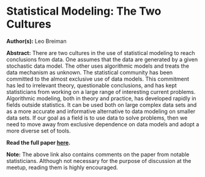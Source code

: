 # Statistical Modeling: The Two Cultures

**Author(s):** Leo Breiman

**Abstract:** There are two cultures in the use of statistical modeling to reach conclusions from data. One assumes that the data are generated by a given stochastic data model. The other uses algorithmic models and treats the data mechanism as unknown. The statistical community has been committed to the almost exclusive use of data models. This commitment has led to irrelevant theory, questionable conclusions, and has kept statisticians from working on a large range of interesting current problems. Algorithmic modeling, both in theory and practice, has developed rapidly in fields outside statistics. It can be used both on large complex data sets and as a more accurate and informative alternative to data modeling on smaller data sets. If our goal as a field is to use data to solve problems, then we need to move away from exclusive dependence on data models and adopt a more diverse set of tools.

**Read the full paper [here](https://projecteuclid.org/download/pdf_1/euclid.ss/1009213726).**

**Note:** The above link also contains comments on the paper from notable statisticians. Although not necessary for the purpose of discussion at the meetup, reading them is highly encouraged.
